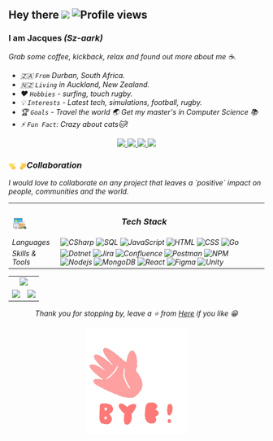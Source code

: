 ## Hey there <img src="https://raw.githubusercontent.com/MartinHeinz/MartinHeinz/master/wave.gif" width="30px"> ![Profile views](https://gpvc.arturio.dev/Xenoty)

### I am Jacques <i>(Sz-aark)<i/>

Grab some coffee, kickback, relax and found out more about me ☕.

- 🇿🇦 `From` Durban, South Africa.
- 🇳🇿 `Living` in Auckland, New Zealand.
- ❤️ `Hobbies` - surfing, touch rugby.
- 💡 `Interests` - Latest tech, simulations, football, rugby.
- 🏆 `Goals` - Travel the world 🌏 Get my master's in Computer Science 📚
- ⚡️ `Fun Fact`: Crazy about cats🐱!

<div align="center">
    <a href="https://www.linkedin.com/in/jacqueso-olivier/" target="_blank">
        <img src="https://img.shields.io/badge/-jacqueso-blue?style=flat-square&logo=Linkedin&logoColor=white&link=https://www.linkedin.com/in/jacqueso-olivier/"/>
    </a>
    <a href="mailto:jacqueso.olivier@gmail.com" target="_blank">
        <img src="https://img.shields.io/badge/-Gmail-c14438?style=flat-square&logo=Gmail&logoColor=white&link=mailto:jacqueso.olivier@gmail.com"/>
    </a>
    <a href="https://discord.com/" target="_blank">
        <img src="https://img.shields.io/badge/-Xenoty9702-495DF4?style=flat-square&logo=discord&logoColor=white"/>
    </a>
    <a href="https://github.com/Xenoty" target="_blank">
        <img src="https://img.shields.io/github/followers/Xenoty?label=Follow&style=social"/>
    </a>
</div>

<h3><img height="20" src="assets/handshake-emoji.gif" style="float:left;"/> Collaboration </h3>

<p>I would love to collaborate on any project that leaves a `positive` impact on people, communities and the world.</p>

<table>
    <tr>
        <th colspan="2">
           <h3> <img height="30" src="assets/cat-working.gif" style="float:left"/>Tech Stack</h3>
        </th>
    </tr>
    <tr>
        <td>Languages</td>
        <td>
            <img alt="CSharp" src="https://img.shields.io/badge/-CSharp-9B4F95?style=for-the-badge&logo=CSharp&logoColor=white" />
            <img alt="SQL" src="https://img.shields.io/badge/-SQl-CF2126?style=for-the-badge&logo=MicrosoftSQLServer&logoColor=white" />
            <img alt="JavaScript" src="https://img.shields.io/badge/-JavaScript-EFDB4F?style=for-the-badge&logo=javascript&logoColor=black" />
            <img alt="HTML" src="https://img.shields.io/badge/-Html-F16529?style=for-the-badge&logo=html5&logoColor=white" />
            <img alt="CSS" src="https://img.shields.io/badge/-Css-1471B6?style=for-the-badge&logo=css3&logoColor=white" />
            <img alt="Go" src="https://img.shields.io/badge/-Go-04ABD7?style=for-the-badge&logo=go&logoColor=white" />
        </td>
    </tr>
    <tr>
        <td>Skills & Tools</td>
        <td>
            <img alt="Dotnet" src="https://img.shields.io/badge/-Core-9B4F95?style=for-the-badge&logo=Dotnet&logoColor=white" />
            <img alt="Jira" src="https://img.shields.io/badge/-Jira-2280FA?style=for-the-badge&logo=jira&logoColor=white" />
            <img alt="Confluence" src="https://img.shields.io/badge/-Confluence-2280FA?style=for-the-badge&logo=confluence&logoColor=white" />
            <img alt="Postman" src="https://img.shields.io/badge/-Postman-F16529?style=for-the-badge&logo=postman&logoColor=white" />
            <img alt="NPM" src="https://img.shields.io/badge/-NPM-CB3837?style=for-the-badge&logo=npm&logoColor=white" />
            <img alt="Nodejs" src="https://img.shields.io/badge/-Nodejs-43853d?style=for-the-badge&logo=Node.js&logoColor=white" />
            <img alt="MongoDB" src="https://img.shields.io/badge/-MongoDB-13aa52?style=for-the-badge&logo=mongodb&logoColor=white" />
            <img alt="React" src="https://img.shields.io/badge/-React-61D6ED?style=for-the-badge&logo=react&logoColor=black" />
            <img alt="Figma" src="https://img.shields.io/badge/-Figma-A159FF?style=for-the-badge&logo=figma&logoColor=white" />
            <img alt="Unity" src="https://img.shields.io/badge/-Unity-7C7C7C?style=for-the-badge&logo=unity&logoColor=white" />
        </td>
    </tr>
</table>

<table>
  <tr>
    <td colspan="2">
        <div align="center">
            <img  src="https://github-readme-stats.vercel.app/api/top-langs/?username=Xenoty&layout=compact&title_color=ffffff&text_color=3f0f56&hide_border=true&bg_color=70,b429f9,2280FA" />
        </div>
    </td>
  </tr>
  <tr>
    <td>
        <img src="https://github-readme-stats.vercel.app/api?username=xenoty&count_private=true&show_icons=true&hide_border=true&title_color=ffff&text_color=3f0f56&icon_color=3f0f56&bg_color=70,b429f9,2280FA"/>
    </td>
    <td>
        <img src="https://github-readme-streak-stats.herokuapp.com/?user=Xenoty&hide_border=true&background=8E48F9&ring=ffffff&fire=f78847&sideNums=ffffff&sideLabels=3f0f56&currStreakLabel=3f0f56&currStreakNum=ffffff&dates=3f0f56"/> 
    </td>
  </tr>
</table>

<div align="center">
    <p>Thank you for stopping by, leave a ⭐ from <a href="https://github.com/Xenoty/Xenoty">Here</a> if you like 😁</p>
</div>

<div align="center">
    <img width="200" src="assets/bye.gif"/>
</div>

<!-- ### Recent Projects

<img src="https://github-readme-stats.vercel.app/api/pin/?username=Xenoty&repo=jamstack-portfolio-template&show_icons=true&show_owner=true&hide_border=true&theme=jolly">
<img src="https://github-readme-stats.vercel.app/api/pin/?username=Xenoty&repo=beach-clean-up-platform&show_icons=true&show_owner=true&hide_border=true&theme=jolly"> -->

<!-- ### Languages & Skills

<p>
    <img alt="CSharp" src="https://img.shields.io/badge/-CSharp-9B4F95?style=flat-square&logo=CSharp&logoColor=white" />
    <img alt="Dotnet" src="https://img.shields.io/badge/-Core-9B4F95?style=flat-square&logo=Dotnet&logoColor=white" />
    <img alt="Unity" src="https://img.shields.io/badge/-Unity-7C7C7C?style=flat-square&logo=unity&logoColor=white" />
    <img alt="Microsoft SQL Server" src="https://img.shields.io/badge/-SQL Server-CF2126?style=flat-square&logo=MicrosoftSQLServer&logoColor=white" />
    <img alt="MongoDB" src="https://img.shields.io/badge/-MongoDB-13aa52?style=flat-square&logo=mongodb&logoColor=white" />
    <img alt="Nodejs" src="https://img.shields.io/badge/-Nodejs-43853d?style=flat-square&logo=Node.js&logoColor=white" />
    <img alt="JavaScript" src="https://img.shields.io/badge/-JavaScript-EFDB4F?style=flat-square&logo=javascript&logoColor=black" />
    <img alt="React" src="https://img.shields.io/badge/-React-61D6ED?style=flat-square&logo=react&logoColor=black" />
    <img alt="HTML" src="https://img.shields.io/badge/-Html-F16529?style=flat-square&logo=html5&logoColor=white" />
    <img alt="CSS" src="https://img.shields.io/badge/-CSS-32A9DC?style=flat-square&logo=css3&logoColor=white" />
    <img alt="Go" src="https://img.shields.io/badge/-Go-04ABD7?style=flat-square&logo=go&logoColor=white" />
    <img alt="Figma" src="https://img.shields.io/badge/-Figma-A159FF?style=flat-square&logo=figma&logoColor=white" />
    <img alt="Jira" src="https://img.shields.io/badge/-Jira-2280FA?style=flat-square&logo=jira&logoColor=white" />
    <img alt="Confluence" src="https://img.shields.io/badge/-Confluence-2280FA?style=flat-square&logo=confluence&logoColor=white" />
</p>

<p style="padding-top:5px;display:flex;justify-content:center;flex-direction:row">
    <a href="https://docs.microsoft.com/en-us/dotnet/csharp/" target="_blank">
        <img width="30px" style="display:inline" src="https://cdn.jsdelivr.net/gh/devicons/devicon/icons/csharp/csharp-original.svg" />
    </a>
    <a href="https://docs.microsoft.com/en-us/aspnet/core/?view=aspnetcore-6.0" target="_blank">
        <img style="display:inline" width="30px" alt="dotnet-core" src="https://cdn.jsdelivr.net/gh/devicons/devicon/icons/dotnetcore/dotnetcore-original.svg" />
    </a>
    <a href="https://unity.com/" alt="Unity">
        <img width="30px" src="https://cdn.jsdelivr.net/gh/devicons/devicon/icons/unity/unity-original-wordmark.svg" />
    </a>
    <a href="https://www.microsoft.com/en-us/sql-server" alt="Microsoft-Sql-Server">
        <img width="30px" src="https://cdn.jsdelivr.net/gh/devicons/devicon/icons/microsoftsqlserver/microsoftsqlserver-plain-wordmark.svg" />
    </a>
    <a href="https://www.mongodb.com/" alt="MongoDb">
        <img width="30px" src="https://cdn.jsdelivr.net/gh/devicons/devicon/icons/mongodb/mongodb-original-wordmark.svg" />
    </a>
    <a href="https://www.javascript.com/" alt="JavaScript">
        <img width="30px" src="https://cdn.jsdelivr.net/gh/devicons/devicon/icons/javascript/javascript-original.svg" />
    </a>
    <a href="https://reactjs.org/" alt="React">
        <img width="30px" src="https://cdn.jsdelivr.net/gh/devicons/devicon/icons/react/react-original-wordmark.svg" />
    </a>
    <a href="https://developer.mozilla.org/en-US/docs/Glossary/HTML5" alt="HTML5">
        <img width="30px" src="https://cdn.jsdelivr.net/gh/devicons/devicon/icons/html5/html5-original-wordmark.svg" />
    </a>
    <a href="https://developer.mozilla.org/en-US/docs/Web/CSS" alt="css">
        <img width="30px" src="https://cdn.jsdelivr.net/gh/devicons/devicon/icons/css3/css3-original-wordmark.svg" />
    </a>
    <a href="https://www.figma.com/" alt="Figma">
        <img width="30px" src="https://cdn.jsdelivr.net/gh/devicons/devicon/icons/figma/figma-original.svg" />
    </a>
    <a href="https://go.dev/" alt="Go">
        <img width="30px" src="https://cdn.jsdelivr.net/gh/devicons/devicon/icons/go/go-original-wordmark.svg" />
    </a>
    <a href="https://www.atlassian.com/software/jira" alt="Jira">
        <img width="30px" src="https://cdn.jsdelivr.net/gh/devicons/devicon/icons/jira/jira-original-wordmark.svg" />
    </a>
    <a href="https://www.atlassian.com/software/confluence" alt="Confluence">
        <img width="30px" src="https://cdn.jsdelivr.net/gh/devicons/devicon/icons/confluence/confluence-original-wordmark.svg" />
    </a>
</p> -->
